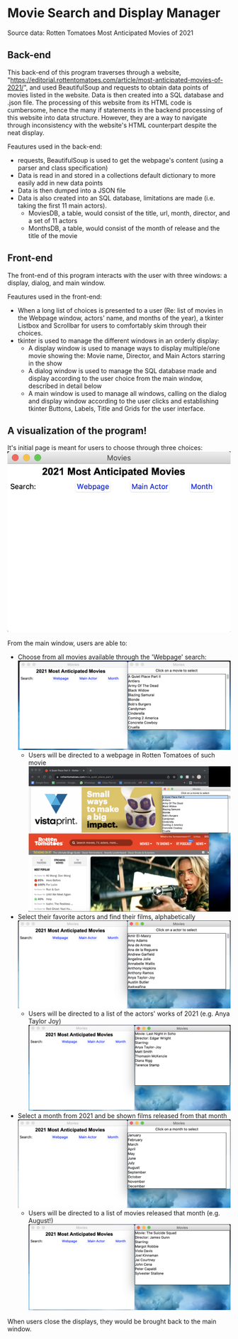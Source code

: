 # Movie Search and Display Manager 
Source data: Rotten Tomatoes Most Anticipated Movies of 2021

## Back-end

This back-end of this program traverses through a website, "https://editorial.rottentomatoes.com/article/most-anticipated-movies-of-2021/", 
and used BeautifulSoup and requests to obtain data points of movies listed in the website. Data is then created into a SQL database and .json file. The processing of this website from its HTML code is cumbersome, hence the many if statements in the backend processing of this website into data structure. However, they are a way to navigate through inconsistency with the website's HTML counterpart despite the neat display. 

Feautures used in the back-end:
- requests, BeautifulSoup is used to get the webpage's content (using a parser and class specification)
- Data is read in and stored in a collections default dictionary to more easily add in new data points
- Data is then dumped into a JSON file
- Data is also created into an SQL database, limitations are made (i.e. taking the first 11 main actors).
  - MoviesDB, a table, would consist of the title, url, month, director, and a set of 11 actors 
  - MonthsDB, a table, would consist of the month of release and the title of the movie

## Front-end

The front-end of this program interacts with the user with three windows: a display, dialog, and main window.

Feautures used in the front-end:
- When a long list of choices is presented to a user (Re: list of movies in the Webpage window, actors' name, and months of the year), a tkinter Listbox and Scrollbar for users to comfortably skim through their choices. 
- tkinter is used to manage the different windows in an orderly display:
  - A display window is used to manage ways to display multiple/one movie showing the: Movie name, Director, and Main Actors starring in the show
  - A dialog window is used to manage the SQL database made and display according to the user choice from the main window, described in detail below
  - A main window is used to manage all windows, calling on the dialog and display window according to the user clicks and establishing tkinter Buttons, Labels, Title and Grids for the user interface.

## A visualization of the program!

It's initial page is meant for users to choose through three choices:
![alt text](initial_display.png)

From the main window, users are able to:
- Choose from all movies available through the 'Webpage' search:
  ![alt text](webpage_display.png)
  - Users will be directed to a webpage in Rotten Tomatoes of such movie
  ![alt text](click_webpage.png)
- Select their favorite actors and find their films, alphabetically 
  ![alt text](mainactor_display.png)
  - Users will be directed to a list of the actors' works of 2021 (e.g. Anya Taylor Joy)
  ![alt text](click_mainactor.png)
- Select a month from 2021 and be shown films released from that month
  ![alt_text](month_display.png)
  - Users will be directed to a list of movies released that month (e.g. August!)
  ![alt_text](click_month.png)

When users close the displays, they would be brought back to the main window. 
